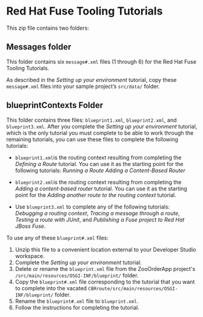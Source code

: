 # Red Hat Fuse Tooling Tutorials

This zip file contains two folders:

## Messages folder
This folder contains six `message#.xml` files (1 through 6) for the Red Hat Fuse Tooling Tutorials. 

As described in the _Setting up your environment_ tutorial, copy these `message#.xml` files into your sample project’s `src/data/` folder.

## blueprintContexts Folder
This folder contains three files: `blueprint1.xml`, `blueprint2.xml`, and `blueprint3.xml`.  After you complete the _Setting up your environment_ tutorial, which is the only tutorial you must complete to be able to work through the remaining tutorials, you can use these files to complete the following tutorials:

* `blueprint1.xml`is the routing context resulting from completing the _Defining a Route_ tutorial. You can use it as the starting point for the following tutorials:
 _Running a Route_
 _Adding a Content-Based Router_

* `blueprint2.xml`is the routing context resulting from completing the _Adding a content-based router_ tutorial. You can use it as the starting point for the  _Adding another route to the routing context_ tutorial.

* Use `blueprint3.xml` to complete any of the following tutorials:
_Debugging a routing context_, 
_Tracing a message through a route_,
_Testing a route with JUnit_, 
and _Publishing a Fuse project to Red Hat JBoss Fuse_.

To use any of these `blueprint#.xml` files:

1. Unzip this file to a convenient location external to your Developer Studio workspace.
2. Complete the _Setting up your environment_ tutorial.
2. Delete or rename the `blueprint.xml` file from the ZooOrderApp project's `/src/main/resources/OSGI-INF/blueprint/` folder. 
3. Copy the `blueprint#.xml` file corresponding to the tutorial that you want to complete into the vacated `CBRroute/src/main/resources/OSGI-INF/blueprint/` folder.
4. Rename the `blueprint#.xml` file to `blueprint.xml`.
5. Follow the instructions for completing the tutorial.


